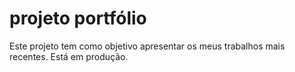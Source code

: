 # projeto portfólio
Este projeto tem como objetivo apresentar os meus trabalhos mais recentes. Está em produção.
